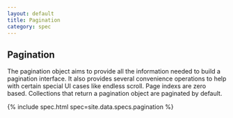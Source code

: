 ```yaml
---
layout: default
title: Pagination
category: spec
---
```


## **Pagination**

The pagination object aims to provide all the information needed to build a pagination interface. It also provides several convenience operations to help with certain special UI cases like endless scroll. Page indexs are zero based. Collections that return a pagination object are paginated by default.

{% include spec.html spec=site.data.specs.pagination %}